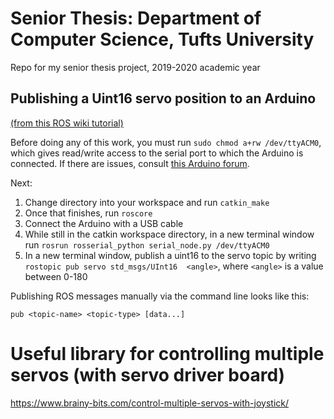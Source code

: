 # Senior Thesis: Department of Computer Science, Tufts University
Repo for my senior thesis project, 2019-2020 academic year



## Publishing a Uint16 servo position to an Arduino 
[(from this ROS wiki tutorial)](http://wiki.ros.org/rosserial_arduino/Tutorials/Servo%20Controller "ROS Rosserial tutorial")

Before doing any of this work, you must run `sudo chmod a+rw /dev/ttyACM0`, which gives read/write access to the serial port to which the Arduino is connected. If there are issues, consult [this Arduino forum](https://forum.arduino.cc/index.php?topic=495039.0).

Next:
1. Change directory into your workspace and run `catkin_make`
2. Once that finishes, run `roscore`
3. Connect the Arduino with a USB cable
4. While still in the catkin workspace directory, in a new terminal window run `rosrun rosserial_python serial_node.py /dev/ttyACM0`
5. In a new terminal window, publish a uint16 to the servo topic by writing `rostopic pub servo std_msgs/UInt16  <angle>`, where `<angle>` is a value between 0-180

Publishing ROS messages manually via the command line looks like this:

`pub <topic-name> <topic-type> [data...]`

# Useful library for controlling multiple servos (with servo driver board)

https://www.brainy-bits.com/control-multiple-servos-with-joystick/
